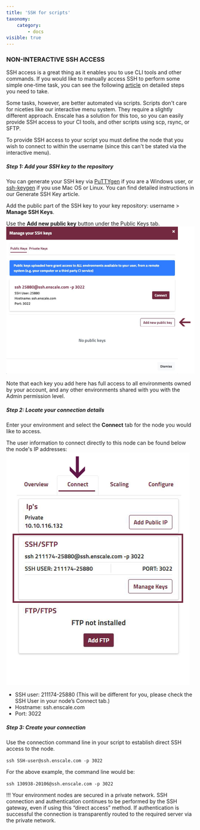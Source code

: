 ```yaml
---
title: 'SSH for scripts'
taxonomy:
    category:
        - docs
visible: true
---
```


### NON-INTERACTIVE SSH ACCESS

SSH access is a great thing as it enables you to use CLI tools and other commands. If you would like to manually access SSH to perform some simple one-time task, you can see the following [article](/environments/access/access-via-ssh) on detailed steps you need to take.

Some tasks, however, are better automated via scripts. Scripts don't care for niceties like our interactive menu system. They require a slightly different approach. Enscale has a solution for this too, so you can easily provide SSH access to your CI tools, and other scripts using scp, rsync, or SFTP.

To provide SSH access to your script you must define the node that you wish to connect to within the username (since this can't be stated via the interactive menu).

##### Step 1: Add your SSH key to the repository

You can generate your SSH key via [PuTTYgen](/../environments/access/generate-ssh-key#for-windows-clients) if you are a Windows user, or [ssh-keygen](/../environments/access/generate-ssh-key#for-linux-mac-os-users) if you use Mac OS or Linux. You can find detailed instructions in our Generate SSH Key article.

Add the public part of the SSH key to your key repository: username > **Manage SSH Keys**.

Use the **Add new public key** button under the Public Keys tab.
![](addnewPubKey.png)

Note that each key you add here has full access to all environments owned by your account, and any other environments shared with you with the Admin permission level.

##### Step 2: Locate your connection details

Enter your environment and select the **Connect** tab for the node you would like to access.

The user information to connect directly to this node can be found below the node's IP addresses:
![](SFTP.png)

* SSH user: 211174-25880 (This will be different for you, please check the SSH User in your node’s Connect tab.)
* Hostname: ssh.enscale.com
* Port: 3022

##### Step 3: Create your connection

Use the connection command line in your script to establish direct SSH access to the node.

`ssh SSH-user@ssh.enscale.com -p 3022`

For the above example, the command line would be:

`ssh 130938-20106@ssh.enscale.com -p 3022`

!!! Your environment nodes are secured in a private network. SSH connection and authentication continues to be performed by the SSH gateway, even if using this “direct access” method. If authentication is successful the connection is transparently routed to the required server via the private network.

